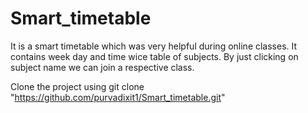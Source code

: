 # Smart_timetable
It is a smart timetable which was very helpful during online classes. It contains week day and time wice table of subjects. By just clicking on subject name we can join a respective class.

Clone the project using 
git clone "https://github.com/purvadixit1/Smart_timetable.git"

